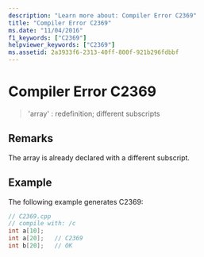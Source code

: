 ```yaml
---
description: "Learn more about: Compiler Error C2369"
title: "Compiler Error C2369"
ms.date: "11/04/2016"
f1_keywords: ["C2369"]
helpviewer_keywords: ["C2369"]
ms.assetid: 2a3933f6-2313-40ff-800f-921b296fdbbf
---
```

# Compiler Error C2369

> 'array' : redefinition; different subscripts

## Remarks

The array is already declared with a different subscript.

## Example

The following example generates C2369:

```cpp
// C2369.cpp
// compile with: /c
int a[10];
int a[20];   // C2369
int b[20];   // OK
```
